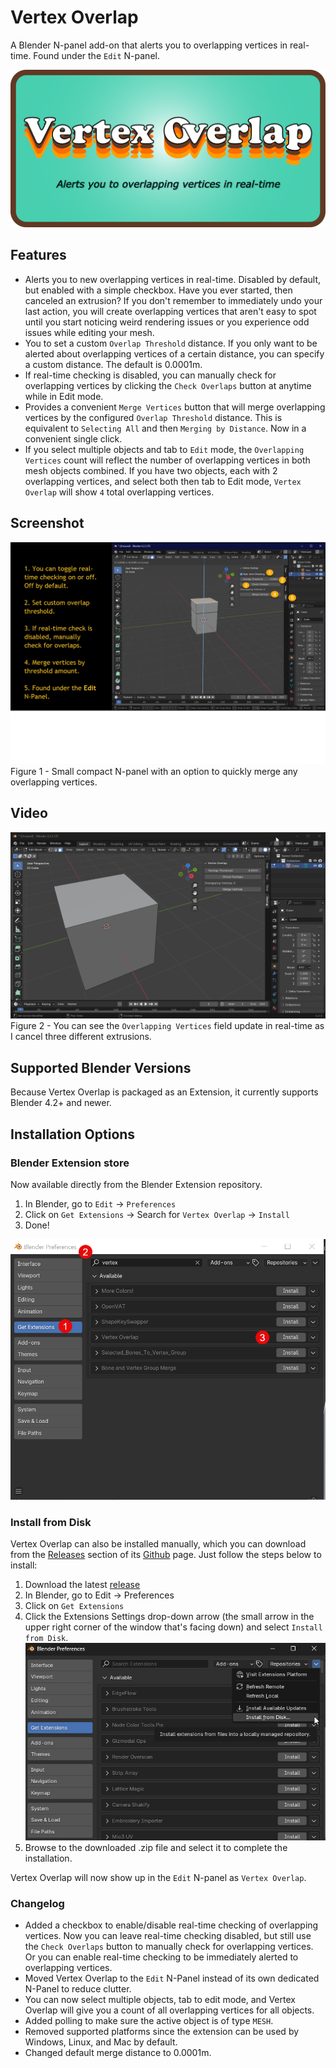# Vertex Overlap

A Blender N-panel add-on that alerts you to overlapping vertices in real-time. Found under the `Edit` N-panel.

![image](images/logo.png)

## Features

-  Alerts you to new overlapping vertices in real-time. Disabled by default, but enabled with a simple checkbox. Have you ever started, then canceled an extrusion? If you don't remember to immediately undo your last action, you will create overlapping vertices that aren't easy to spot until you start noticing weird rendering issues or you experience odd issues while editing your mesh.
- You to set a custom `Overlap Threshold` distance. If you only want to be alerted about overlapping vertices of a certain distance, you can specify a custom distance. The default is 0.0001m.
- If real-time checking is disabled, you can manually check for overlapping vertices by clicking the `Check Overlaps` button at anytime while in Edit mode.
- Provides a convenient `Merge Vertices` button that will merge overlapping vertices by the configured `Overlap Threshold` distance. This is equivalent to `Selecting All` and then `Merging by Distance`. Now in a convenient single click.
- If you select multiple objects and tab to `Edit` mode, the `Overlapping Vertices` count will reflect the number of overlapping vertices in both mesh objects combined. If you have two objects, each with 2 overlapping vertices, and select both then tab to Edit mode, `Vertex Overlap` will show `4` total overlapping vertices.

## Screenshot
![](images/figure-1.png)
Figure 1 - Small compact N-panel with an option to quickly merge any overlapping vertices.

## Video
![](images/demonstration.gif)
Figure 2 - You can see the `Overlapping Vertices` field update in real-time as I cancel three different extrusions.

## Supported Blender Versions
Because Vertex Overlap is packaged as an Extension, it currently supports Blender 4.2+ and newer.

## Installation Options

### Blender Extension store

Now available directly from the Blender Extension repository.
1. In Blender, go to `Edit` -> `Preferences`
2. Click on `Get Extensions` -> Search for `Vertex Overlap` -> `Install`
3. Done!

![](images/figure-4.png)

### Install from Disk

Vertex Overlap can also be installed manually, which you can download from the [Releases](https://github.com/shawnshipley/vertex-overlap/releases) section of its [Github](https://github.com/shawnshipley/vertex-overlap) page. Just follow the steps below to install:
1. Download the latest [release](https://github.com/shawnshipley/vertex-overlap/releases)
2. In Blender, go to Edit -> Preferences
3. Click on `Get Extensions`
4. Click the Extensions Settings drop-down arrow (the small arrow in the upper right corner of the window that's facing down) and select `Install from Disk`.
![](images/figure-3.png)
5. Browse to the downloaded .zip file and select it to complete the installation.

Vertex Overlap will now show up in the `Edit` N-panel as `Vertex Overlap`.

### Changelog
- Added a checkbox to enable/disable real-time checking of overlapping vertices. Now you can leave real-time checking disabled, but still use the `Check Overlaps` button to manually check for overlapping vertices. Or you can enable real-time checking to be immediately alerted to overlapping vertices.
- Moved Vertex Overlap to the `Edit` N-Panel instead of its own dedicated N-Panel to reduce clutter.
- You can now select multiple objects, tab to edit mode, and Vertex Overlap will give you a count of all overlapping vertices for all objects.
- Added polling to make sure the active object is of type `MESH`.
- Removed supported platforms since the extension can be used by Windows, Linux, and Mac by default.
- Changed default merge distance to 0.0001m.
